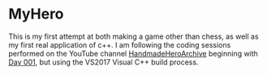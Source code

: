 # MyHero
This is my first attempt at both making a game other than chess, as well as my first real application of c++.
I am following the coding sessions performed on the YouTube channel [HandmadeHeroArchive](https://www.youtube.com/user/handmadeheroarchive) beginning with [Day 001](https://www.youtube.com/watch?v=Ee3EtYb8d1o), but using the VS2017 Visual C++ build process.
